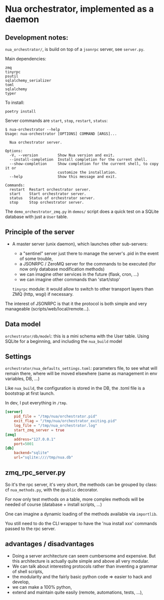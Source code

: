 # Nua orchestrator, implemented as a daemon

## Development notes:

`nua_orchestrator/`, is build on top of a `jsonrpc` server, see `server.py`.

Main dependencies:

    zmq
    tinyrpc
    psutil
    sqlalchemy_serializer
    toml
    sqlalchemy
    typer

To install:

    poetry install


Server commands are `start`, `stop`, `restart`, `status`:

```text
$ nua-orchestrator --help
Usage: nua-orchestrator [OPTIONS] COMMAND [ARGS]...

  Nua orchestrator server.

Options:
  -V, --version         Show Nua version and exit.
  --install-completion  Install completion for the current shell.
  --show-completion     Show completion for the current shell, to copy it or
                        customize the installation.
  --help                Show this message and exit.

Commands:
  restart  Restart orchestrator server.
  start    Start orchestrator server.
  status   Status of orchestrator server.
  stop     Stop orchestrator server.
```

The `demo_orchestrator_zmq.py` in `demos/` script does a quick test on a SQLite database with just a `User` table.

## Principle of the server

-   A master server (unix daemon), which launches other sub-servers:

    -   a "sentinel" server just there to manage the server's .pid in the event of some trouble,
    -   a JSONRPC / ZeroMQ server for the commands to be executed (for now only database modification methods)
    -   we can imagine other services in the future (flask, cron, ...)
    -   we can imagine other commands than 'start/stop'

    `tinyrpc` module: it would allow to switch to other transport layers than ZMQ (http, wsgi) if necessary.

The interest of JSONRPC is that it the protocol is both simple and very manageable (scripts/web/local/remote...).

## Data model

`orchestrator/db/model`: this is a mini schema with the User table. Using SQLite for a beginning, and including the `nua_build` model

## Settings

`orchestrator/nua_defaults_settings.toml`: parameters file, to see what will remain there, where will be moved elsewhere (same as management in env variables, DB, ...)

Like `nua_build`, the configuration is stored in the DB, the .toml file is a bootstrap at first launch.

In dev, I put everything in `/tmp`.

```toml
[server]
    pid_file = "/tmp/nua/orchestrator.pid"
    exit_flag = "/tmp/nua/orchestrator_exiting.pid"
    log_file = "/tmp/nua_orchestrator.log"
    start_zmq_server = true
[zmq]
    address="127.0.0.1"
    port=5001
[db]
    backend="sqlite"
    url="sqlite:////tmp/nua.db"
```

## zmq_rpc_server.py

So it's the rpc server, it's very short, the methods can be grouped by class: cf `nua_methods.py`, with the `@public` decorator.

For now only test methods on a table, more complex methods will be needed of course (database + install scripts, ...)

One can imagine a dynamic loading of the methods available via `importlib`.

You still need to do the CLI wrapper to have the 'nua install xxx' commands passed to the rpc server.

## advantages / disadvantages

-   Doing a server architecture can seem cumbersome and expensive. But this architecture is actually quite simple and above all very modular.
-   We can talk about interesting protocols rather than inventing a grammar of shell scripts,
-   the modularity and the fairly basic python code => easier to hack and develop,
-   we can make a 100% python,
-   extend and maintain quite easily (remote, automations, tests, ...),
